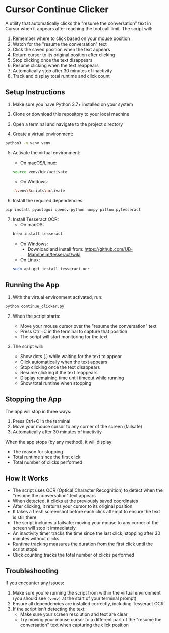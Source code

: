 # Cursor Continue Clicker

A utility that automatically clicks the "resume the conversation" text in Cursor when it appears after reaching the tool call limit. The script will:
1. Remember where to click based on your mouse position
2. Watch for the "resume the conversation" text
3. Click the saved position when the text appears
4. Return cursor to its original position after clicking
5. Stop clicking once the text disappears
6. Resume clicking when the text reappears
7. Automatically stop after 30 minutes of inactivity
8. Track and display total runtime and click count

## Setup Instructions

1. Make sure you have Python 3.7+ installed on your system

2. Clone or download this repository to your local machine

3. Open a terminal and navigate to the project directory

4. Create a virtual environment:
```bash
python3 -m venv venv
```

5. Activate the virtual environment:
   - On macOS/Linux:
   ```bash
   source venv/bin/activate
   ```
   - On Windows:
   ```bash
   .\venv\Scripts\activate
   ```

6. Install the required dependencies:
```bash
pip install pyautogui opencv-python numpy pillow pytesseract
```

7. Install Tesseract OCR:
   - On macOS:
   ```bash
   brew install tesseract
   ```
   - On Windows:
     - Download and install from: https://github.com/UB-Mannheim/tesseract/wiki
   - On Linux:
   ```bash
   sudo apt-get install tesseract-ocr
   ```

## Running the App

1. With the virtual environment activated, run:
```bash
python continue_clicker.py
```

2. When the script starts:
   - Move your mouse cursor over the "resume the conversation" text
   - Press Ctrl+C in the terminal to capture that position
   - The script will start monitoring for the text

3. The script will:
   - Show dots (.) while waiting for the text to appear
   - Click automatically when the text appears
   - Stop clicking once the text disappears
   - Resume clicking if the text reappears
   - Display remaining time until timeout while running
   - Show total runtime when stopping

## Stopping the App

The app will stop in three ways:
1. Press Ctrl+C in the terminal
2. Move your mouse cursor to any corner of the screen (failsafe)
3. Automatically after 30 minutes of inactivity

When the app stops (by any method), it will display:
- The reason for stopping
- Total runtime since the first click
- Total number of clicks performed

## How It Works

- The script uses OCR (Optical Character Recognition) to detect when the "resume the conversation" text appears
- When detected, it clicks at the previously saved coordinates
- After clicking, it returns your cursor to its original position
- It takes a fresh screenshot before each click attempt to ensure the text is still there
- The script includes a failsafe: moving your mouse to any corner of the screen will stop it immediately
- An inactivity timer tracks the time since the last click, stopping after 30 minutes without clicks
- Runtime tracking measures the duration from the first click until the script stops
- Click counting tracks the total number of clicks performed

## Troubleshooting

If you encounter any issues:
1. Make sure you're running the script from within the virtual environment (you should see `(venv)` at the start of your terminal prompt)
2. Ensure all dependencies are installed correctly, including Tesseract OCR
3. If the script isn't detecting the text:
   - Make sure your screen resolution and text are clear
   - Try moving your mouse cursor to a different part of the "resume the conversation" text when capturing the click position 